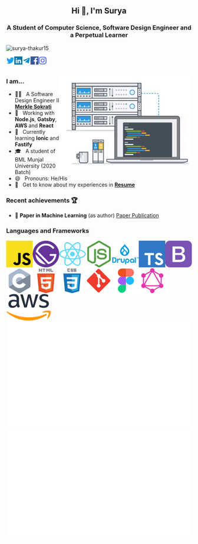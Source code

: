<h2 align="center">Hi 👋, I'm Surya</h2>
<h3 align="center">A Student of Computer Science, Software Design Engineer and a Perpetual Learner</h3>


<p align="left"> <img src="https://komarev.com/ghpvc/?username=surya-thakur15&label=Profile%20views&color=0e75b6&style=flat" alt="surya-thakur15" /> </p>

<a href="https://twitter.com/surya_thakur15/" target="blank"><img align="left" src="icons/twitter.svg" alt="surya-thakur15" width="22px" /></a>
<a href="https://linkedin.com/in/suryathakur15/" target="blank"><img align="left" src="icons/linkedin.svg" alt="surya-thakur15" width="22px" /></a>
<a href="https://t.me/surya_thakur15">
<img align="left" alt="Surya's Telegram" width="22px" src="icons/telegram.svg" />
</a>
<a href="https://www.facebook.com/suryathakur15/" target="blank"><img align="left" src="icons/facebook.svg" alt="surya-thakur15" width="22px" /></a>
<a href="https://instagram.com/surya_thakur15" target="blank"><img align="left" src="icons/instagram.svg" alt="surya-thakur15" width="22px" /></a>
<br />
<br />

<img align="right" alt="GIF" src="work.gif" width="360px"/>

### I am...

- 👨‍💻 &nbsp; A Software Design Engineer II **[Merkle Sokrati](https://www.merkleinc.com/in/)**
- 🔭 &nbsp; Working with **Node.js**, **Gatsby**, **AWS** and **React**
- 🌱 &nbsp; Currently learning **Ionic** and **Fastify**
- 🎓 &nbsp; A student of BML Munjal University (2020 Batch)
- 😄 &nbsp; Pronouns: He/His
- 📄 &nbsp; Get to know about my experiences in **[Resume](https://drive.google.com/file/d/1NC2wbhqnEscy6nZHYGo3q0mttN4si0oS/view?usp=sharing)**

### Recent achievements 🏆
- 📃 **Paper in Machine Learning** (as author) [Paper Publication](https://ieeexplore.ieee.org/abstract/document/9071525)


### Languages and Frameworks
<img align="left" src="icons/javascript.svg" />
<img align="left" src="icons/gatsby.svg" />
<img align="left" src="icons/react.svg" />
<img align="left" src="icons/node.svg" />
<img align="left" src="icons/drupal.svg" />
<img align="left" src="icons/typescript.svg" />
<img align="left" src="icons/bootstrap.svg" />
<img align="left" src="icons/c.svg" />
<img align="left" src="icons/html.svg" />
<img align="left" src="icons/css.svg" />
<img align="left" src="icons/git.svg" />
<img align="left" src="icons/figma.svg" />
<img align="left" src="icons/graphql.svg" />
<img align="left" src="icons/aws.svg" />

<br />
<br />
<br />

<!-- ![](https://github-readme-stats.vercel.app/api?username=surya-thakur15&&show_icons=true&title_color=ffffff&icon_color=04b515&text_color=FF6600&bg_color=151515) -->

![](https://raw.githubusercontent.com/surya-thakur15/github-stats-transparent/output/generated/overview.svg)
![](https://raw.githubusercontent.com/surya-thakur15/github-stats-transparent/output/generated/languages.svg)